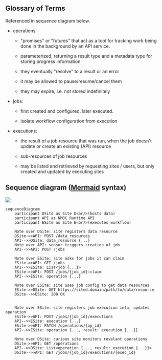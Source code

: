 ## Glossary of Terms

Referenced in sequence diagram below.

* operations:

    * "promises" or "futures" that act as a tool for tracking work being done in the background by
      an API service.
      
    * parameterized, returning a result type and a metadata type for storing progress information
      
    * they eventually "resolve" to a result or an error
      
    * it may be allowed to pause/resume/cancel them
      
    * they may expire, i.e. not stored indefinitely

* jobs:

    * first created and configured. later executed.
      
    * isolate workflow configuration from execution

* executions:

    * the result of a job resource that was run, when the job doesn't update or create an existing
      (API) resource
      
    * sub-resources of job resources
      
    * may be listed and retrieved by requesting sites / users, but only created and updated by
      executing sites


## Sequence diagram ([Mermaid](https://mermaid-js.github.io/) syntax)

[![](https://mermaid.ink/img/eyJjb2RlIjoic2VxdWVuY2VEaWFncmFtXG4gICAgcGFydGljaXBhbnQgRFNpdGUgYXMgU2l0ZSBEPGJyLz4oaG9zdHMgZGF0YSlcbiAgICBwYXJ0aWNpcGFudCBBUEkgYXMgTk1EQyBSdW50aW1lIEFQSVxuICAgIHBhcnRpY2lwYW50IEVTaXRlIGFzIFNpdGUgRTxici8-KGV4ZWN1dGVzIHdvcmtmbG93KVxuXG4gICAgTm90ZSBvdmVyIERTaXRlOiBzaXRlIHJlZ2lzdGVycyBkYXRhIHJlc291cmNlXG4gICAgRFNpdGUtPj5BUEk6IFBPU1QgL2RhdGFfcmVzb3VyY2VzXG4gICAgQVBJLS0-PkRTaXRlOiBkYXRhX3Jlc291cmNlIHsuLi59XG4gICAgTm90ZSBvdmVyIEFQSTogc2Vuc29yIHRyaWdnZXJzIGNyZWF0aW9uIG9mIGpvYlxuICAgIEFQSS0tPj5BUEk6IFBPU1QgL2pvYnNcblxuICAgIE5vdGUgb3ZlciBFU2l0ZTogc2l0ZSBhc2tzIGZvciBqb2JzIGl0IGNhbiBjbGFpbVxuICAgIEVTaXRlLT4-QVBJOiBHRVQgL2pvYnNcbiAgICBBUEktLT4-RVNpdGU6IExpc3Q8am9iIHsuLi59PlxuICAgIEVTaXRlLT4-QVBJOiBQT1NUIC9qb2JzL3tqb2JfaWR9OmNsYWltICAgIFxuICAgIEFQSS0tPj5FU2l0ZTogb3BlcmF0aW9uIHsuLi59XG5cbiAgICBOb3RlIG92ZXIgRVNpdGU6IHNpdGUgdXNlcyBqb2IgY29uZmlnIHRvIGdldCBkYXRhIHJlc291cmNlc1xuICAgIEVTaXRlLT4-RFNpdGU6IEdFVCBodHRwczovL3NpdGVkLmRvbWFpbi9wYXRoL3RvL2RhdGEvcmVzb3VyY2VcbiAgICBEU2l0ZS0tPj5FU2l0ZTogMjAwIE9LXG5cbiAgICBcbiAgICBOb3RlIG92ZXIgRVNpdGU6IHNpdGUgcmVnaXN0ZXJzIGpvYiBleGVjdXRpb24gaW5mbywgdXBkYXRlcyBvcGVyYXRpb25cbiAgICBFU2l0ZS0-PkFQSTogUE9TVCAvam9icy97am9iX2lkfS9leGVjdXRpb25zXG4gICAgQVBJLS0-PkVTaXRlOiBleGVjdXRpb24gey4uLn1cbiAgICBFU2l0ZS0-PkFQSTogUEFUQ0ggL29wZXJhdGlvbnMve29wX2lkfVxuICAgIEFQSS0tPj5FU2l0ZTogb3BlcmF0aW9uIHsuLi4sIHJlc3VsdDogZXhlY3V0aW9uIHsuLi59fVxuICAgIFxuICAgIE5vdGUgb3ZlciBEU2l0ZTogY3VyaW91cyBzaXRlIG1vbml0b3JzIHJldmVsYW50IG9wZXJhdGlvbnNcbiAgICBEU2l0ZS0-PkFQSTogR0VUIC9vcGVyYXRpb25zXG4gICAgQVBJLS0-PkRTaXRlOiBMaXN0PG9wZXJhdGlvbiB7Li4uLCByZXN1bHQ6IGV4ZWN1dGlvbiB7Li4ufX0-XG4gICAgRFNpdGUtLT4-QVBJOiBHRVQgL2pvYnMve2pvYl9pZH0vZXhlY3V0aW9ucy97ZXhlY19pZH0iLCJtZXJtYWlkIjp7fSwidXBkYXRlRWRpdG9yIjpmYWxzZX0)](https://mermaid-js.github.io/mermaid-live-editor/#/edit/eyJjb2RlIjoic2VxdWVuY2VEaWFncmFtXG4gICAgcGFydGljaXBhbnQgRFNpdGUgYXMgU2l0ZSBEPGJyLz4oaG9zdHMgZGF0YSlcbiAgICBwYXJ0aWNpcGFudCBBUEkgYXMgTk1EQyBSdW50aW1lIEFQSVxuICAgIHBhcnRpY2lwYW50IEVTaXRlIGFzIFNpdGUgRTxici8-KGV4ZWN1dGVzIHdvcmtmbG93KVxuXG4gICAgTm90ZSBvdmVyIERTaXRlOiBzaXRlIHJlZ2lzdGVycyBkYXRhIHJlc291cmNlXG4gICAgRFNpdGUtPj5BUEk6IFBPU1QgL2RhdGFfcmVzb3VyY2VzXG4gICAgQVBJLS0-PkRTaXRlOiBkYXRhX3Jlc291cmNlIHsuLi59XG4gICAgTm90ZSBvdmVyIEFQSTogc2Vuc29yIHRyaWdnZXJzIGNyZWF0aW9uIG9mIGpvYlxuICAgIEFQSS0tPj5BUEk6IFBPU1QgL2pvYnNcblxuICAgIE5vdGUgb3ZlciBFU2l0ZTogc2l0ZSBhc2tzIGZvciBqb2JzIGl0IGNhbiBjbGFpbVxuICAgIEVTaXRlLT4-QVBJOiBHRVQgL2pvYnNcbiAgICBBUEktLT4-RVNpdGU6IExpc3Q8am9iIHsuLi59PlxuICAgIEVTaXRlLT4-QVBJOiBQT1NUIC9qb2JzL3tqb2JfaWR9OmNsYWltICAgIFxuICAgIEFQSS0tPj5FU2l0ZTogb3BlcmF0aW9uIHsuLi59XG5cbiAgICBOb3RlIG92ZXIgRVNpdGU6IHNpdGUgdXNlcyBqb2IgY29uZmlnIHRvIGdldCBkYXRhIHJlc291cmNlc1xuICAgIEVTaXRlLT4-RFNpdGU6IEdFVCBodHRwczovL3NpdGVkLmRvbWFpbi9wYXRoL3RvL2RhdGEvcmVzb3VyY2VcbiAgICBEU2l0ZS0tPj5FU2l0ZTogMjAwIE9LXG5cbiAgICBcbiAgICBOb3RlIG92ZXIgRVNpdGU6IHNpdGUgcmVnaXN0ZXJzIGpvYiBleGVjdXRpb24gaW5mbywgdXBkYXRlcyBvcGVyYXRpb25cbiAgICBFU2l0ZS0-PkFQSTogUE9TVCAvam9icy97am9iX2lkfS9leGVjdXRpb25zXG4gICAgQVBJLS0-PkVTaXRlOiBleGVjdXRpb24gey4uLn1cbiAgICBFU2l0ZS0-PkFQSTogUEFUQ0ggL29wZXJhdGlvbnMve29wX2lkfVxuICAgIEFQSS0tPj5FU2l0ZTogb3BlcmF0aW9uIHsuLi4sIHJlc3VsdDogZXhlY3V0aW9uIHsuLi59fVxuICAgIFxuICAgIE5vdGUgb3ZlciBEU2l0ZTogY3VyaW91cyBzaXRlIG1vbml0b3JzIHJldmVsYW50IG9wZXJhdGlvbnNcbiAgICBEU2l0ZS0-PkFQSTogR0VUIC9vcGVyYXRpb25zXG4gICAgQVBJLS0-PkRTaXRlOiBMaXN0PG9wZXJhdGlvbiB7Li4uLCByZXN1bHQ6IGV4ZWN1dGlvbiB7Li4ufX0-XG4gICAgRFNpdGUtLT4-QVBJOiBHRVQgL2pvYnMve2pvYl9pZH0vZXhlY3V0aW9ucy97ZXhlY19pZH0iLCJtZXJtYWlkIjp7fSwidXBkYXRlRWRpdG9yIjpmYWxzZX0)

```mermaid
sequenceDiagram
    participant DSite as Site D<br/>(hosts data)
    participant API as NMDC Runtime API
    participant ESite as Site E<br/>(executes workflow)

    Note over DSite: site registers data resource
    DSite->>API: POST /data_resources
    API-->>DSite: data_resource {...}
    Note over API: sensor triggers creation of job
    API-->>API: POST /jobs

    Note over ESite: site asks for jobs it can claim
    ESite->>API: GET /jobs
    API-->>ESite: List<job {...}>
    ESite->>API: POST /jobs/{job_id}:claim    
    API-->>ESite: operation {...}

    Note over ESite: site uses job config to get data resources
    ESite->>DSite: GET https://sited.domain/path/to/data/resource
    DSite-->>ESite: 200 OK

    
    Note over ESite: site registers job execution info, updates operation
    ESite->>API: POST /jobs/{job_id}/executions
    API-->>ESite: execution {...}
    ESite->>API: PATCH /operations/{op_id}
    API-->>ESite: operation {..., result: execution {...}}
    
    Note over DSite: curious site monitors revelant operations
    DSite->>API: GET /operations
    API-->>DSite: List<operation {..., result: execution {...}}>
    DSite-->>API: GET /jobs/{job_id}/executions/{exec_id}
```

